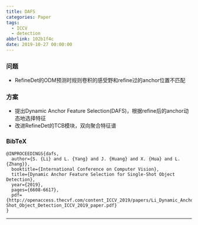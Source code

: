```yaml
---
title: DAFS
categories: Paper
tags:
  - ICCV
  - detection
abbrlink: 102b1f4c
date: 2019-10-27 00:00:00
---
```

<p></p>
<!-- more -->

### 问题

- RefineDet的ODM预测时规则卷积的感受野和refine过的anchor位置不匹配

### 方案

- 提出Dynamic Anchor Feature Selection(DAFS)，根据refine后的anchor动态地选择特征
- 改进RefineDet的TCB模块，双向聚合特征谱

### BibTeX
```
@INPROCEEDINGS{dafs,
  author={S. {Li} and L. {Yang} and J. {Huang} and X. {Hua} and L. {Zhang}},
  booktitle={International Conference on Computer Vision}, 
  title={Dynamic Anchor Feature Selection for Single-Shot Object Detection}, 
  year={2019},
  pages={6608-6617},
  pdf={http://openaccess.thecvf.com/content_ICCV_2019/papers/Li_Dynamic_Anchor_Feature_Selection_for_Single-Shot_Object_Detection_ICCV_2019_paper.pdf}
}
```
---